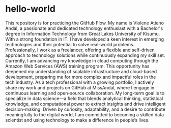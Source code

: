 # hello-world
This repository is for practicing the GitHub Flow.
My name is Violene Atieno Andal, a passionate and dedicated technology enthusiast with a Bachelor's degree in Information Technology from Great Lakes University of Kisumu. With a strong foundation in IT.
I have developed a keen interest in emerging technologies and their potential to solve real-world problems. Professionally, I work as a freelancer, offering a flexible and self-driven approach to technology solutions while continuously expanding my skill set.
Currently, I am advancing my knowledge in cloud computing through the Amazon Web Services (AWS) training program. This opportunity has deepened my understanding of scalable infrastructure and cloud-based development, preparing me for more complex and impactful roles in the tech industry.
As a tech professional with a growing portfolio, I actively share my work and projects on GitHub at MissAndal, where I engage in continuous learning and open-source collaboration. My long-term goal is to specialize in data science—a field that blends analytical thinking, statistical knowledge, and computational power to extract insights and drive intelligent decision-making.
Driven by curiosity, adaptability, and a desire to contribute meaningfully to the digital world, I am committed to becoming a skilled data scientist and using technology to make a difference in people’s lives.

